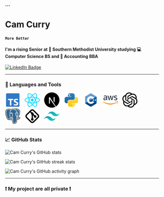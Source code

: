 ### ...

# Cam Curry

**`More Better`**

####  I'm a rising Senior at 🏫 Southern Methodist University studying 💻 Computer Science BS and 💼 Accounting BBA

<div id="badges">
  <a href="https://www.linkedin.com/in/cameron-curry-b35b98260/" target="_blank" rel="noopener">
    <img src="https://img.shields.io/badge/LinkedIn-blue?style=for-the-badge&logo=linkedin&logoColor=white" alt="LinkedIn Badge"/>
  </a>
</div>

---

### 🧰 Languages and Tools

<div align="left">
  <img alt="TypeScript" width="50px" style="margin-right: 10px;" src="https://github.com/cammycurry/cammycurry/blob/main/svg/typescript-official-svgrepo-com.svg" />
  <img alt="React" width="50px" style="margin-right: 10px;" src="https://github.com/cammycurry/cammycurry/blob/main/svg/react-svgrepo-com.svg" />
  <img alt="NextJS" width="50px" style="margin-right: 10px;" src="https://github.com/cammycurry/cammycurry/blob/main/svg/nextjs-fill-svgrepo-com.svg" />
  <img alt="Python" width="50px" style="margin-right: 10px;" src="https://github.com/cammycurry/cammycurry/blob/main/svg/python-svgrepo-com.svg"/>
  <img alt="C++" width="50px" style="margin-right: 10px;" src="https://github.com/cammycurry/cammycurry/blob/main/svg/cpp-svgrepo-com.svg"/>
  <img alt="AWS" width="50px" style="margin-right: 10px;" src="https://github.com/cammycurry/cammycurry/blob/main/svg/aws-svgrepo-com.svg"/>
  <img alt="OpenAI" width="50px" style="margin-right: 10px;" src="https://github.com/cammycurry/cammycurry/blob/main/svg/openai-svgrepo-com.svg" />
  <img alt="PostgreSQL" width="50px" style="margin-right: 10px;" src="https://github.com/cammycurry/cammycurry/blob/main/svg/postgresql-svgrepo-com.svg" />
  <img alt="GIT" width="50px" style="margin-right: 10px;" src="https://github.com/cammycurry/cammycurry/blob/main/svg/git-svgrepo-com.svg" />
  <img alt="TailwindCSS" width="50px" style="margin-right: 10px;" src="https://github.com/cammycurry/cammycurry/blob/main/svg/tailwindcss-icon-svgrepo-com.svg" />
</div>


---

### 📈 GitHub Stats

<p align="left">
  <img src="https://github-readme-stats.vercel.app/api?username=cammycurry&show_icons=true&theme=radical" alt="Cam Curry's GitHub stats" />
</p>
<p align="left">
  <img src="https://github-readme-streak-stats.herokuapp.com/?user=cammycurry&theme=radical" alt="Cam Curry's GitHub streak stats" />
</p>
<p align="left">
  <img src="https://activity-graph.herokuapp.com/graph?username=cammycurry&theme=react-dark" alt="Cam Curry's GitHub activity graph" />
</p>


---

### <p align="left"> ❗ My project are all private ❗ </p>
